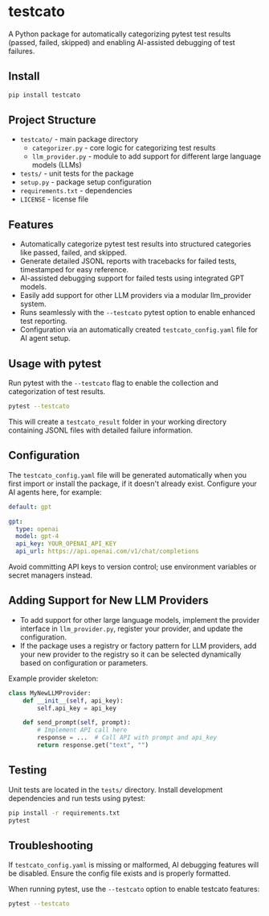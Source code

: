 # testcato

A Python package for automatically categorizing pytest test results (passed, failed, skipped) and
enabling AI-assisted debugging of test failures.

## Install

```bash
pip install testcato
```


## Project Structure

- `testcato/` - main package directory
    - `categorizer.py` - core logic for categorizing test results
    - `llm_provider.py` - module to add support for different large language models (LLMs)
- `tests/` - unit tests for the package
- `setup.py` - package setup configuration
- `requirements.txt` - dependencies
- `LICENSE` - license file


## Features

- Automatically categorize pytest test results into structured categories like passed, failed, and skipped.
- Generate detailed JSONL reports with tracebacks for failed tests, timestamped for easy reference.
- AI-assisted debugging support for failed tests using integrated GPT models.
- Easily add support for other LLM providers via a modular llm_provider system.
- Runs seamlessly with the `--testcato` pytest option to enable enhanced test reporting.
- Configuration via an automatically created `testcato_config.yaml` file for AI agent setup.


## Usage with pytest

Run pytest with the `--testcato` flag to enable the collection and categorization of test results.

```bash
pytest --testcato
```

This will create a `testcato_result` folder in your working directory containing JSONL files with
detailed failure information.

## Configuration

The `testcato_config.yaml` file will be generated automatically when you first import or install the
package, if it doesn't already exist. Configure your AI agents here, for example:

```yaml
default: gpt

gpt:
  type: openai
  model: gpt-4
  api_key: YOUR_OPENAI_API_KEY
  api_url: https://api.openai.com/v1/chat/completions
```

Avoid committing API keys to version control; use environment variables or secret managers instead.

## Adding Support for New LLM Providers

- To add support for other large language models, implement the provider interface in `llm_provider.py`,
register your provider, and update the configuration.
- If the package uses a registry or factory pattern for LLM providers, add your new provider to the registry
so it can be selected dynamically based on configuration or parameters.

Example provider skeleton:

```python
class MyNewLLMProvider:
    def __init__(self, api_key):
        self.api_key = api_key

    def send_prompt(self, prompt):
        # Implement API call here
        response = ...  # Call API with prompt and api_key
        return response.get("text", "")
```


## Testing

Unit tests are located in the `tests/` directory. Install development dependencies and run tests using pytest:

```bash
pip install -r requirements.txt
pytest
```


## Troubleshooting

If `testcato_config.yaml` is missing or malformed, AI debugging features will be disabled. Ensure the config
file exists and is properly formatted.

When running pytest, use the `--testcato` option to enable testcato features:

```bash
pytest --testcato
```